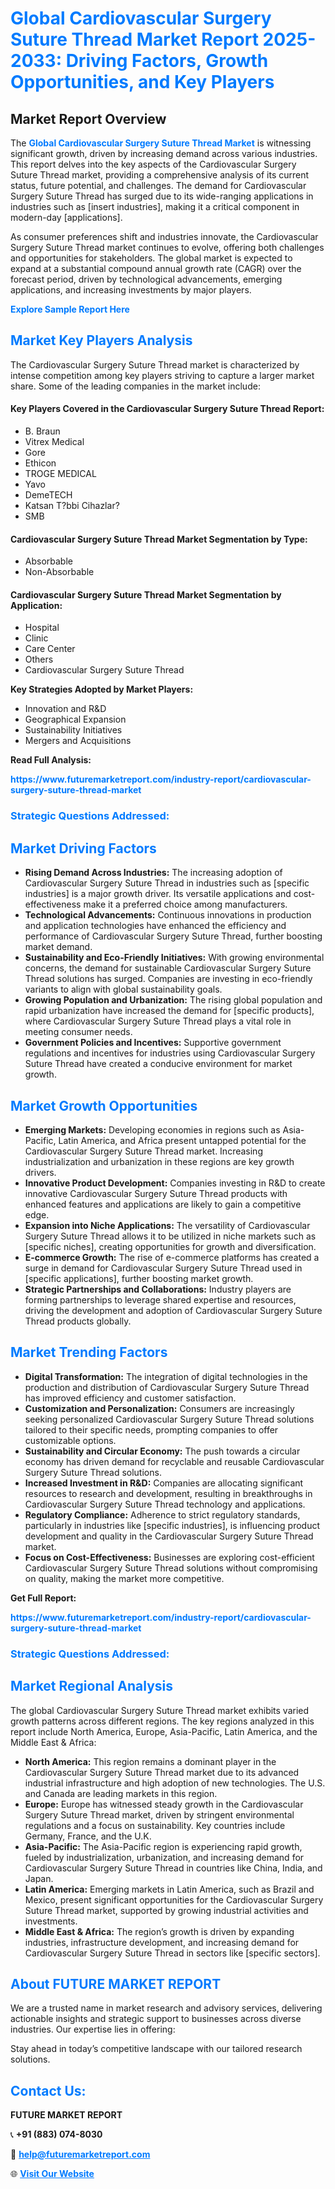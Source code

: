 <h1 style="color: #007BFF;">Global Cardiovascular Surgery Suture Thread Market Report 2025-2033: Driving Factors, Growth Opportunities, and Key Players</h1>

<section id="overview">
<h2>Market Report Overview</h2>
<p>The <a href="https://www.futuremarketreport.com/industry-report/cardiovascular-surgery-suture-thread-market" style="color: #007BFF; text-decoration: none;"><strong>Global Cardiovascular Surgery Suture Thread Market</strong></a> is witnessing significant growth, driven by increasing demand across various industries. This report delves into the key aspects of the Cardiovascular Surgery Suture Thread market, providing a comprehensive analysis of its current status, future potential, and challenges. The demand for Cardiovascular Surgery Suture Thread has surged due to its wide-ranging applications in industries such as [insert industries], making it a critical component in modern-day [applications].</p>
<p>As consumer preferences shift and industries innovate, the Cardiovascular Surgery Suture Thread market continues to evolve, offering both challenges and opportunities for stakeholders. The global market is expected to expand at a substantial compound annual growth rate (CAGR) over the forecast period, driven by technological advancements, emerging applications, and increasing investments by major players.</p>
</section>

<section id="overview">
<p><a href="https://www.futuremarketreport.com/request-sample/reportId=124185" style="color: #007BFF; text-decoration: none;"><strong>Explore Sample Report Here</strong></a></p>
</section>

<section id="key-players">
<h2 style="color: #007BFF;">Market Key Players Analysis</h2>
<p>The Cardiovascular Surgery Suture Thread market is characterized by intense competition among key players striving to capture a larger market share. Some of the leading companies in the market include:</p>
<h4>Key Players Covered in the Cardiovascular Surgery Suture Thread Report:</h4>
<ul><li>B. Braun</li><li>Vitrex Medical</li><li>Gore</li><li>Ethicon</li><li>TROGE MEDICAL</li><li>Yavo</li><li>DemeTECH</li><li>Katsan T?bbi Cihazlar?</li><li>SMB</li></ul>
<h4>Cardiovascular Surgery Suture Thread Market Segmentation by Type:</h4>
<ul><li>Absorbable</li><li>Non-Absorbable</li></ul>

<h4>Cardiovascular Surgery Suture Thread Market Segmentation by Application:</h4>
<ul><li>Hospital</li><li>Clinic</li><li>Care Center</li><li>Others</li><li>Cardiovascular Surgery Suture Thread</li></ul>
<p><strong>Key Strategies Adopted by Market Players:</strong></p>
<ul>
<li>Innovation and R&D</li>
<li>Geographical Expansion</li>
<li>Sustainability Initiatives</li>
<li>Mergers and Acquisitions</li>
</ul>
</section>

<section>
<p><strong>Read Full Analysis: </strong></p><a href="https://www.futuremarketreport.com/industry-report/cardiovascular-surgery-suture-thread-market" style="color: #007BFF; text-decoration: none;"><strong>https://www.futuremarketreport.com/industry-report/cardiovascular-surgery-suture-thread-market</strong></a>
<h3 style="color: #007BFF;">Strategic Questions Addressed:</h3>
</section>

<section id="driving-factors">
<h2 style="color: #007BFF;">Market Driving Factors</h2>
<ul>
<li><strong>Rising Demand Across Industries:</strong> The increasing adoption of Cardiovascular Surgery Suture Thread in industries such as [specific industries] is a major growth driver. Its versatile applications and cost-effectiveness make it a preferred choice among manufacturers.</li>
<li><strong>Technological Advancements:</strong> Continuous innovations in production and application technologies have enhanced the efficiency and performance of Cardiovascular Surgery Suture Thread, further boosting market demand.</li>
<li><strong>Sustainability and Eco-Friendly Initiatives:</strong> With growing environmental concerns, the demand for sustainable Cardiovascular Surgery Suture Thread solutions has surged. Companies are investing in eco-friendly variants to align with global sustainability goals.</li>
<li><strong>Growing Population and Urbanization:</strong> The rising global population and rapid urbanization have increased the demand for [specific products], where Cardiovascular Surgery Suture Thread plays a vital role in meeting consumer needs.</li>
<li><strong>Government Policies and Incentives:</strong> Supportive government regulations and incentives for industries using Cardiovascular Surgery Suture Thread have created a conducive environment for market growth.</li>
</ul>
</section>

<section id="growth-opportunities">
<h2 style="color: #007BFF;">Market Growth Opportunities</h2>
<ul>
<li><strong>Emerging Markets:</strong> Developing economies in regions such as Asia-Pacific, Latin America, and Africa present untapped potential for the Cardiovascular Surgery Suture Thread market. Increasing industrialization and urbanization in these regions are key growth drivers.</li>
<li><strong>Innovative Product Development:</strong> Companies investing in R&D to create innovative Cardiovascular Surgery Suture Thread products with enhanced features and applications are likely to gain a competitive edge.</li>
<li><strong>Expansion into Niche Applications:</strong> The versatility of Cardiovascular Surgery Suture Thread allows it to be utilized in niche markets such as [specific niches], creating opportunities for growth and diversification.</li>
<li><strong>E-commerce Growth:</strong> The rise of e-commerce platforms has created a surge in demand for Cardiovascular Surgery Suture Thread used in [specific applications], further boosting market growth.</li>
<li><strong>Strategic Partnerships and Collaborations:</strong> Industry players are forming partnerships to leverage shared expertise and resources, driving the development and adoption of Cardiovascular Surgery Suture Thread products globally.</li>
</ul>
</section>

<section id="trending-factors">
<h2 style="color: #007BFF;">Market Trending Factors</h2>
<ul>
<li><strong>Digital Transformation:</strong> The integration of digital technologies in the production and distribution of Cardiovascular Surgery Suture Thread has improved efficiency and customer satisfaction.</li>
<li><strong>Customization and Personalization:</strong> Consumers are increasingly seeking personalized Cardiovascular Surgery Suture Thread solutions tailored to their specific needs, prompting companies to offer customizable options.</li>
<li><strong>Sustainability and Circular Economy:</strong> The push towards a circular economy has driven demand for recyclable and reusable Cardiovascular Surgery Suture Thread solutions.</li>
<li><strong>Increased Investment in R&D:</strong> Companies are allocating significant resources to research and development, resulting in breakthroughs in Cardiovascular Surgery Suture Thread technology and applications.</li>
<li><strong>Regulatory Compliance:</strong> Adherence to strict regulatory standards, particularly in industries like [specific industries], is influencing product development and quality in the Cardiovascular Surgery Suture Thread market.</li>
<li><strong>Focus on Cost-Effectiveness:</strong> Businesses are exploring cost-efficient Cardiovascular Surgery Suture Thread solutions without compromising on quality, making the market more competitive.</li>
</ul>
</section>

<section>
<p><strong>Get Full Report: </strong></p><a href="https://www.futuremarketreport.com/industry-report/cardiovascular-surgery-suture-thread-market" style="color: #007BFF; text-decoration: none;"><strong>https://www.futuremarketreport.com/industry-report/cardiovascular-surgery-suture-thread-market</strong></a>
<h3 style="color: #007BFF;">Strategic Questions Addressed:</h3>
</section>


<section id="regional-analysis">
<h2 style="color: #007BFF;">Market Regional Analysis</h2>
<p>The global Cardiovascular Surgery Suture Thread market exhibits varied growth patterns across different regions. The key regions analyzed in this report include North America, Europe, Asia-Pacific, Latin America, and the Middle East & Africa:</p>
<ul>
<li><strong>North America:</strong> This region remains a dominant player in the Cardiovascular Surgery Suture Thread market due to its advanced industrial infrastructure and high adoption of new technologies. The U.S. and Canada are leading markets in this region.</li>
<li><strong>Europe:</strong> Europe has witnessed steady growth in the Cardiovascular Surgery Suture Thread market, driven by stringent environmental regulations and a focus on sustainability. Key countries include Germany, France, and the U.K.</li>
<li><strong>Asia-Pacific:</strong> The Asia-Pacific region is experiencing rapid growth, fueled by industrialization, urbanization, and increasing demand for Cardiovascular Surgery Suture Thread in countries like China, India, and Japan.</li>
<li><strong>Latin America:</strong> Emerging markets in Latin America, such as Brazil and Mexico, present significant opportunities for the Cardiovascular Surgery Suture Thread market, supported by growing industrial activities and investments.</li>
<li><strong>Middle East & Africa:</strong> The region’s growth is driven by expanding industries, infrastructure development, and increasing demand for Cardiovascular Surgery Suture Thread in sectors like [specific sectors].</li>
</ul>
</section>

<footer>
<h2 style="color: #007BFF;">About FUTURE MARKET REPORT</h2>
<p>We are a trusted name in market research and advisory services, delivering actionable insights and strategic support to businesses across diverse industries. Our expertise lies in offering:</p>

<p>Stay ahead in today’s competitive landscape with our tailored research solutions.</p>

<h2 style="color: #007BFF;">Contact Us:</h2>
<p><strong>FUTURE MARKET REPORT</strong></p>
<p>📞 <strong>+91 (883) 074-8030</strong></p>
<p>📧 <strong><a href="mailto:help@futuremarketreport.com" style="color: #007BFF;">help@futuremarketreport.com</a></strong></p>
<p>🌐 <strong><a href="https://www.futuremarketreport.com/" style="color: #007BFF;">Visit Our Website</a></strong></p>
</footer>